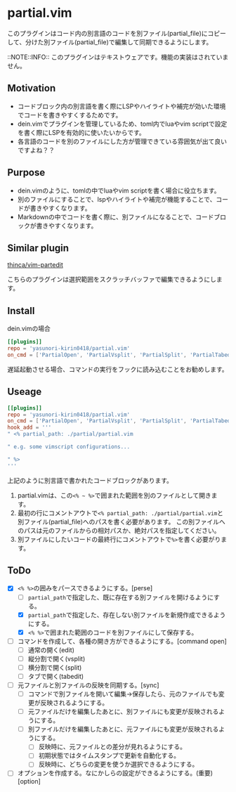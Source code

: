 # partial.vim

このプラグインはコード内の別言語のコードを別ファイル(partial_file)にコピーして、分けた別ファイル(partial_file)で編集して同期できるようにします。

::NOTE::INFO:: このプラグインはテキストウェアです。機能の実装はされていません。


## Motivation

* コードブロック内の別言語を書く際にLSPやハイライトや補完が効いた環境でコードを書きやすくするためです。
* dein.vimでプラグインを管理しているため、toml内でluaやvim scriptで設定を書く際にLSPを有効的に使いたいからです。
* 各言語のコードを別のファイルにした方が管理できている雰囲気が出て良いですよね？？


## Purpose

* dein.vimのように、tomlの中でluaやvim scriptを書く場合に役立ちます。
* 別のファイルにすることで、lspやハイライトや補完が機能することで、コードが書きやすくなります。
* Markdownの中でコードを書く際に、別ファイルになることで、コードブロックが書きやすくなります。


## Similar plugin

[thinca/vim-partedit](https://github.com/thinca/vim-partedit)

こちらのプラグインは選択範囲をスクラッチバッファで編集できるようにします。


## Install

dein.vimの場合

```toml
[[plugins]]
repo = 'yasunori-kirin0418/partial.vim'
on_cmd = ['PartialOpen', 'PartialVsplit', 'PartialSplit', 'PartialTabedit', 'PartialSync']
```

遅延起動させる場合、コマンドの実行をフックに読み込むことをお勧めします。


## Useage

```toml
[[plugins]]
repo = 'yasunori-kirin0418/partial.vim'
on_cmd = ['PartialOpen', 'PartialVsplit', 'PartialSplit', 'PartialTabedit', 'PartialSync']
hook_add = '''
" <% partial_path: ./partial/partial.vim

" e.g. some vimscript configurations...

" %>
'''
```

上記のように別言語で書かれたコードブロックがあります。

1. partial.vimは、この`<% ~ %>`で囲まれた範囲を別のファイルとして開きます。
1. 最初の行にコメントアウトで`<% partial_path: ./partial/partial.vim`と別ファイル(partial_file)へのパスを書く必要があります。
    この別ファイルへのパスは元のファイルからの相対パスか、絶対パスを指定してください。
1. 別ファイルにしたいコードの最終行にコメントアウトで`%>`を書く必要がります。


## ToDo

* [x] `<% %>`の囲みをパースできるようにする。[perse]
    * [ ] `partial_path`で指定した、既に存在する別ファイルを開けるようにする。
    * [x] `partial_path`で指定した、存在しない別ファイルを新規作成できるようにする。
    * [x] `<% %>`で囲まれた範囲のコードを別ファイルにして保存する。
* [ ] コマンドを作成して、各種の開き方ができるようにする。[command open]
    * [ ] 通常の開く(edit)
    * [ ] 縦分割で開く(vsplit)
    * [ ] 横分割で開く(split)
    * [ ] タブで開く(tabedit)
* [ ] 元ファイルと別ファイルの反映を同期する。[sync]
    * [ ] コマンドで別ファイルを開いて編集→保存したら、元のファイルでも変更が反映されるようにする。
    * [ ] 元ファイルだけを編集したあとに、別ファイルにも変更が反映されるようにする。
    * [ ] 別ファイルだけを編集したあとに、元ファイルにも変更が反映されるようにする。
        * [ ] 反映時に、元ファイルとの差分が見れるようにする。
        * [ ] 初期状態ではタイムスタンプで更新を自動化する。
        * [ ] 反映時に、どちらの変更を使うか選択できるようにする。
* [ ] オプションを作成する。なにかしらの設定ができるようにする。(重要)[option]
